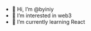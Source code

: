 - 👋 Hi, I’m @byiniy
- 👀 I’m interested in web3
- 🌱 I’m currently learning React



<!---
byiniy/byiniy is a ✨ special ✨ repository because its `README.md` (this file) appears on your GitHub profile.
You can click the Preview link to take a look at your changes.
--->

